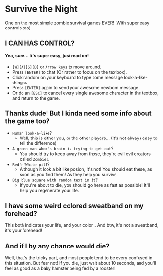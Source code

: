 Survive the Night
===

One on the most simple zombie survival games EVER! (With super easy controls too)

## I CAN HAS CONTROL? ##

#### Yea, sure... It's super easy, just read on! ####

* `[W][A][S][D]` or `Arrow keys` to move around.
* Press `[ENTER]` to chat (Or rather to focus on the textbox).
* Click random on your keyboard to type some message look-a-like-thingie.
* Press `[ENTER]` again to send your awesome newborn message.
* Or do an `[ESC]` to cancel every single awesome character in the textbox, and return to the game.



## Thanks dude! But I kinda need some info about the game too? ##

* `Human look-a-like`?
	* Well, this is either you, or the other players... (It's not always easy to tell the difference)
* `A green man whom's brain is trying to get out`?
	* You should try to keep away from those, they're evil evil creators called `Zombies`.
* `Red'n'White pill`?
	* Although it look a bit like posion, it's not! You should eat these, as soon as you find them! As they help you survive.
* `Big blue square with random text in it`?
	* If you're about to die, you should go here as fast as possible! It'll help you regenerate your life.



## I have some weird colored sweatband on my forehead? ##
This both indicates your life, and your color...
And btw, it's not a sweatband, it's your forehead!



## And if I by any chance would die? ##

Well, that's the tricky part, and most people tend to be every confused in this situation.
But fear not!
If you die, just wait about 10 seconds, and you'll feel as good as a baby hamster being fed by a rooster!